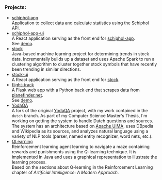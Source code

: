 ### Projects:

* [schiphol-app](https://github.com/S-Ercan/schiphol-app)
<br /> Application to collect data and calculate statistics using the Schiphol API.
* [schiphol-app-ui](https://github.com/S-Ercan/schiphol-app-ui)
<br /> A React application serving as the front end for [schiphol-app](https://github.com/S-Ercan/schiphol-app).  
See [demo](http://18.222.50.118:4000).
* [stock](https://github.com/S-Ercan/stock)
<br /> Java-based machine learning project for determining trends in stock data. Incrementally builds up a dataset and uses Apache Spark to run a clustering algorithm to cluster together stock symbols that have recently been trending in similar directions.
* [stock-ui](https://github.com/S-Ercan/stock-ui)
<br /> A React application serving as the front end for [stock](https://github.com/S-Ercan/stock).  
* [flight-track](https://github.com/S-Ercan/flight-track)
<br /> A Flask web app with a Python back end that scrapes data from [planefinder.net](http://planefinder.net/).  
See [demo](http://18.222.50.118/flight_tracker/flights).
* [YodaQA](https://github.com/S-Ercan/yodaqa)
<br /> A fork of the original [YodaQA](https://github.com/brmson/yodaqa) project, with my work contained in the ``dutch`` branch. As part of my Computer Science Master's Thesis, I'm working on getting the system to handle Dutch questions and sources. The system has an architecture based on [Apache UIMA](http://uima.apache.org/), uses DBpedia and Wikipedia as its sources, and analyzes natural language using a variety of NLP tools (parser, named entity recognizer, word nets, etc.).
* [QLearning](https://github.com/S-Ercan/QLearning)
<br /> Reinforcement learning agent learning to navigate a maze containing rewards and punishments using the Q-learning technique.
It is implemented in Java and uses a graphical representation to illustrate the learning process.
<br /> Based on the sections about Q-learning in the Reinforcement Learning chapter of _Artificial Intelligence: A Modern Approach_.

